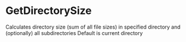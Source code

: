 # GetDirectorySize
Calculates directory size (sum of all file sizes) in specified directory and (optionally) all subdirectories
Default is current directory
